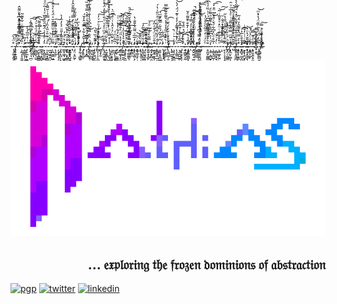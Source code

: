 -̊̈́̀͏͏̢̭̪͈̪̯͙̗̫͙̮̱̤̻̳̮͙̳̝̠͠-̸̡̥͍̪̺̇̍ͫ̂̋-̛͒͆̆̓̿̾͌͊ͩ̽͆ͤͧ͌̂͏̢̜͙͍̹̘̭̳̘̘͟͟ͅͅ-̧̰͔͕͈͍̹͖̘͍̥͔̳̪̳̩̜̇̎͐ͫ̊͌̃͌ͥ͋̌͊͂͢-̴̷̛̭͍͇̞̦͔̻̼͕͇ͮ̒̅-̷̡͉̲͙̜̱͇͈̠͆ͥ̔̋̅̓̀͟͡-̧ͫ̾ͥ͐ͮ͆ͫ͛̂̇̚̚͏̷̲̞̖̞̖̥̯̠̗̤̜͓̙̖̖͉̪͙̮͠͠-̸͒͂̀ͭ͝͏͎̲̪̗̭̙̲̲̞͇͎-̴̤̻̻̖̤͈̤̳̻͇̹̣̦̅ͯͭ͂̈́ͩ̍ͮ́̓͢͡-̗̮͕̭͇͇͇̬͇̖̟̙̗͙͇̊̊ͫ̒͝-̴̳̭̖͙̰̬͖̜̝̞̏ͧͤ̆ͫ̐̓̂̑͌͘͟͝-̞̖̻͈̼̺̯͐̒ͤ̄̾͑̈́͊̑̏ͧ͂̅ͯ̔̇͂ͦͣ͘-̩͎̝͙̝̻̦͚̤̼̬̪͎̘͚͔̤̠̜̑̍ͥ͊̎ͮ̎͐̏̍ͥ̿̉͑̆͌̀̕͡-̪͈͖̠͍̣̠̬̜̫̓̈͆͂ͨ͝͞-̨̪͕̳͖̳̬̲͖͍͇̠̠̬͈͌ͯͭ̾̒̆̈̎͊̂̆ͯ̈́̓̀̔̋ͭ͢͞͝͞-̴̴̨̝̰̹ͩͬ̋̏̌̃ͪ̊̅̽̚̕͠ͅ-̗͓̟̹̘̗̱͔̻ͪ͌͒̚͘͢͞-̡̛͍̝̪̩̝ͣ̎̑͌̾̎ͧ͐̀̓̂̍̀-̳̞͖͉͖͍͈̞̖̖̓̄ͥͣ̇́ͅ-̶͙̟͕͓̲̥͔̪͗͒ͩ͆͐ͣͫ̌́͜͝-ͪ̃ͨ̋̇ͨ̂̏͆̐̓͗҉̵̧̺͈̘̺͙̻̣̳̙̼̥̙̦̫̦̘͑ͥͪ͏҉͍̦̝̙̮͖ͅ-̈͂ͮ̄ͩ́̉̌ͮͨ̓̿́̿͌̆̂̓͏̴̨͈̭̜̭͙͉́-̡̛̤͔̯̰̗̤͎̦͙̖͉̻̒ͭ̀̿ͣ͌̌͗ͫͪ͐̑͋́̕͟ͅ-̛̛̓ͧ́ͮ̍ͪ̃͂́̕͏͙͉ͅ-̸̵̡̰̜̘̳͍̮̺͉͇̗͓̱̻͙̼͚̱͇̉͐̑̂ͭͮ͑͘-̴̡͓͍̻̹̂͐̌̂͛͋͛̿ͣ̂̓̆́͟͢͜-͋̇̎̅҉̜̣͓̳͡-̸̗͇̖͚͙͔̮͈̰̳̲͎̙̃ͨ͋͆̓̽͋̿̔͑̂̄̀̿͒͊̏͝͡͝-̲̖̫̤̝̼͉̫͎͓̰͖̲͎̼͇́ͪ̈́̑̿͋̍͆̌͛̾̐ͣ̄̔͋͋̀̀̚̕͡͞-̡̛̱̞͖̺̯̩͚̻̪ͬ͊͂̍̏͛̎̚͝-̸̻͎̦̗̠͚͙͉͉̜͙̣̥̺̓̍͛̊ͧ̆̚̕͜͟͟-͇̝̙̱̉͗͛͂ͯ͛̓́ͧͬͮ̓͟͠͝͞-̸̢̗̼̮̫̯̟̝̞̺̘̟̄ͯͦͫͣͫͦ̒ͮͩ̎ͭͮ̓̈́̊ͤ͜͢ͅ-̘̰̘̳̩͈̤̗͉͓͈̖͇̫̙̲͇̄̓̀̆ͬ͂̐ͬͧ̎̊̀͝͡-̵̶̢̧̡̺̬̲̪͇͍̭͔͓͈͇̼͓̼̠͕͕ͣ͑̽̿͑ͪ̓ͯ̊͆͒́̾̎̀̔͌̎ͅ-̧͎̠͙͕͉͔̫̳ͮ̽̈̃̑ͨͯ͐̑̔͗ͨͯ̅̈̀-̶̺͖͔̹͔̙̥̤̳̇͂̂ͬͫͤ-̡̛̺̜̣͇͇͋̅ͫ̽̒͋̓̾ͥ͑͜͢͞-̵̤̳͚͎͕͈̮̺͚̯̩̰͔̪͑̒̔̈ͩͯ̐͂͊͋ͫ̚͡͡-ͤ̇͛̔̾̈̾ͥ͆̅͐̇̾̚̚҉̸̠̭̤͍̮͈̘̪͎̪͉̼-̴̡̖̟̜͉͚̺̞̖̝̫̰̥̭̝̪͖̖ͬͨ̊̂̂̏ͥ̅̓͌̎́͘͜-̵̼̜͇̼̳̖̝͙̖̭͕̫̹͖͕̫͍̆̅ͦͯ͊͂̋̅ͫ͐͆ͣ̆̑͆ͮ̚͘͞ͅ-̢̉̿ͧ̅͆̓̃̉ͧ̉͢҉̵͈̫̻̠-ͥ̒̅̅ͮ͌̈͋̎̐̔҉̨̛̖͔͚̣̗͇͓̤͙̬ͅ-̫̬͚͉̙̣̠̟̺̼̱̤̭̱͖̘̜͍̯̂̃ͬͪ͝͝͝-̽̌̀̑͊҉͠͏̢̦̞̯̠̣͔̟̖͉̜̯̣-̨̛̱̝̺̰̬̥̱̫̂͗̃ͣ̍̊ͯ͂̒̕̕͞-̴̡͔̤̘̹̟̭̗̗̟͔̭͔̜͍͔̲̌͛̒̿̃̚͠-̃ͯ͛̍͛͑͂͜͠͏̴̝̙̤̭͍̝͓̲̙͓̖̱͎̖͘-̴̮͓̮̙̻̯̤͎̯̰̣̹̝͖̪̯͖͕̗̉̿̃͛ͣ́ͫͩ́͞-̵͐̎ͧͩ̈́͒ͣ̋̒҉̪͙̥̱̭͎̩̻̤̦̰͞-̨̻͍̟̲̣̙͇̭͉̘̥̼ͩ̒̓͋̐͆̽͋ͫͭͦ̋͗̔́͟ͅ-̛͈͍͎̯̪̤͇̬ͥ͆ͤ͒͂́̏͋̿͂̓ͫ͛͡͠ͅ-̶̢̛̦͙̜̟̺̰̮̰̹͓̾ͥ͆͂͋-̴̡͖͇̲̙̩̫̗̳̥̱̹͍̦͓̠ͥ̀̊ͤͦ̋̓͐̍͐͛͌̐͂͌̿ͅͅ-̴̸̶̨̲̪͖̦̱̮̘͚̖̦̥͙̦̘͚͚̺̭̒́ͪ̈͑͋̐́̂̅ͦ͡-̢̟̪͍̘͓͈̲̜͓͕̠͍̀̀ͨ̽͢-̧̨̦̮̬̼̣̼͇̜̘͇̰͎ͩͥ̇ͥ̚̕͟-̨͎͚̹̲͛̈̓̽̉ͣ͗͌̓̓̒͑͊́̈́̓̀̚͜͝-͉̭̯̺̮̼̖̰̅̅̐ͮͤͬ͒̅̽̋͜-̡̢͓͔̖͎̬͔̭̤̮̹̝̺̤̍̆̔͑͟͡͡ͅ-̶̱̹͇̭͎̰͕̭̥͖̩̮̙̰͎́ͨ̏̍̌ͬ͑̈̆̉̄͘-̢ͧ̃̾ͪ̈ͥ̓̄͒̊̄͌ͤ̌҉̧̬̳̼̳͓͔̬̖͓̙͍̘̕-̷̓̅ͯͦ̒͆̊ͤ̓̿̉̀͡͏̠͉̪̝̭͓̜͇͡-̴̭̬̮̤̘̫̤͎̮̖͐ͥͭͤͮ̋ͫͮͣ̈́̐ͮͫ̚-̀̃̾̍̏̓̉̍̀͋̈́̿̍͠҉̸̷̛̤̲̳̫̳-̻̳͚̱̪͚̼̤͎̰͕͈̥̾̈́̿ͣ͆ͣ̉́͗ͩ̇͐ͨ͗̀͜͡͞͡ͅ-̡̏ͧ̍ͣͨ̋ͧ̾̏͊́̉̔̋͌ͪ̓̚͏̷̶̷̥̙̼̖̩͉̥̯̯̪̣̟͉ͅ-ͤ̈́ͥ̒ͯ͂̀ͦͤͦ̔͢͏̦͇̺̼̟̳͇-̶̥͈̬̰̰͇͔͕̦̯̱̜̲̝̪̫͙̺̐͛̽͊̓̿̏ͦ͗̃͆́ͨͪ͂̈́́̀͠-̧̥͕͈̮̙̺̩̲̗̓ͩ̍ͯ͆̅ͤ͐̅̇͛͌ͪ̎ͦ́͢͜-̜͇̝̼̺̹͙̲̮̤̦̰͎̭̗̻̫͚̍̃̊ͤ̈̓͆͋́̌ͬ̊̽ͥ̈͒̓͞͡ͅ-͔̼̼̫̟͓̘̠̤̟̝̱͔͖̖͕̠̣ͨ̓ͨ̐͘͡-̧̻̲̥̰̤̙̩̼̗͗̊̐̐̓ͥͧ̽ͮ̽̄̏ͥ͂͟͝͠-̧̿̇ͬ̄͛ͨ̽͊͛ͣ̐͏̨͔͍̰̙͚-̙̗̜̞̞̝͍̣͓̹̂͊̎̾ͤ͊ͮ̐ͯ̈̐̔̋͘͢͟-̸̧̤̠̯̮͇̮̹̝͕̳̹̭̖̼̭͚̩͙͒ͪ́ͯ̎̓ͤ̇̓̚-ͩ͗̌ͫ̿̈́̊̅̐ͥͤ̔̅ͮͮ̑҉҉̸̥̼̤̙͚̩̗̖̹̳-͆͂͂͆̑̂̄̊ͦ̃̓͗͌̇ͯ̑͂̅̚͏̞̹͇̫̭̙̯̝͢͝-̵̸̻̥̝̱̮̲͖͗̐ͧ̾̐̄̍ͦ͐̐̀ͦ̽͛̈́̃͂̀̀͡-͐̀̍̿̈̔̋͊̑̒̈̒̃҉̶̡͏̶͙̘͖͇̖̪̦̜̣̱͎̭͕̰̱͉̰͖-̟̻̘̫̬̪̤̖͓̖̖̦̜͕̬̱ͤ̊̐̇̅͐́͡-̿ͬͭ̇̒̌̄ͥ҉̶̮͙̹̭̮͙̲͝͝-̴̨̛̞͓̬̲̞̜̬̝̰̈́̎̆́͛ͦ̀͝-̶̨̓̑ͦͨ͐ͧ͑̚҉͔̳͕̲̙-̱̖̯̭̣̥̼͌ͤ͑͊̿͡͞-̐ͦ̓ͭ͂ͭ͏͎͖̘̺̝̳͈̗̺͓͙͜ͅ-̢͇͈̼̻̮̲̝̦̳͉͒̋̓̈́ͪ̇ͨ̏̄̈́̔̉ͫ͘͝ͅ-̸ͧ̆ͩ̿ͦ̓̿͘͏̡͎͔͉̭̳̥͇͠-ͣ
<p align="center">
<img alt="nathias" src="https://raw.githubusercontent.com/nath1as/nath1as/master/images/nths.gif">
<h2 align="right">
... 𝔢𝔵𝔭𝔩𝔬𝔯𝔦𝔫𝔤 𝔱𝔥𝔢 𝔣𝔯𝔬𝔷𝔢𝔫 𝔡𝔬𝔪𝔦𝔫𝔦𝔬𝔫𝔰 𝔬𝔣 𝔞𝔟𝔰𝔱𝔯𝔞𝔠𝔱𝔦𝔬𝔫
</h2>
</p>

[![pgp](https://img.shields.io/badge/pgp-BBCDD1534CECCAA7-313131?style=flat-square&labelColor=313131&color=313131)](https://keybase.io/nathias)
[![twitter](https://img.shields.io/badge/-@nath1as-313131?style=flat-square&labelColor=313131&logo=twitter&logoColor=white&color=313131)](https://twitter.com/nath1as)
[![linkedin](https://img.shields.io/badge/-@nath1as-313131?style=flat-square&labelColor=313131&logo=LinkedIn&logoColor=white&color=313131)](https://www.linkedin.com/in/nath1as/)
